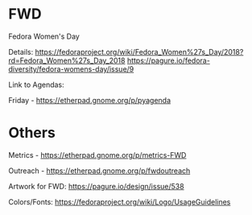 # FWD
Fedora Women's Day

Details: 
https://fedoraproject.org/wiki/Fedora_Women%27s_Day/2018?rd=Fedora_Women%27s_Day_2018
https://pagure.io/fedora-diversity/fedora-womens-day/issue/9

Link to Agendas:

Friday - https://etherpad.gnome.org/p/pyagenda

# Others

Metrics - https://etherpad.gnome.org/p/metrics-FWD

Outreach - https://etherpad.gnome.org/p/fwdoutreach

Artwork for FWD: https://pagure.io/design/issue/538

Colors/Fonts: https://fedoraproject.org/wiki/Logo/UsageGuidelines
